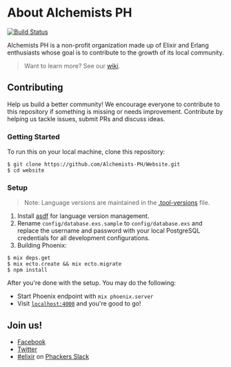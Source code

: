 # About Alchemists PH

[![Build Status](https://travis-ci.org/Alchemists-PH/Website.svg?branch=travis-config)](https://travis-ci.org/Alchemists-PH/Website/builds)

Alchemists PH is a non-profit organization made up of Elixir and Erlang enthusiasts whose goal is to contribute to the growth of its local community.

> Want to learn more? See our [wiki](https://github.com/Alchemists-PH/Website/wiki).

## Contributing

Help us build a better community! We encourage everyone to contribute to this repository if something is missing or needs improvement. Contribute by helping us tackle issues, submit PRs and discuss ideas.

### Getting Started

To run this on your local machine, clone this repository:

```
$ git clone https://github.com/Alchemists-PH/Website.git
$ cd website
```

### Setup

> Note: Language versions are maintained in the [.tool-versions](https://github.com/Alchemists-PH/Website/blob/master/.tool-versions) file.

1. Install [asdf](https://github.com/HashNuke/asdf) for language version
   management.
2. Rename `config/database.exs.sample` to `config/database.exs` and replace the username and password with your local PostgreSQL credentials for all development configurations.
3. Building Phoenix:

```
$ mix deps.get
$ mix ecto.create && mix ecto.migrate
$ npm install
```

After you're done with the setup. You may do the following:

* Start Phoenix endpoint with `mix phoenix.server`
* Visit [`localhost:4000`](http://localhost:4000) and you're good to go!

## Join us!

* [Facebook](https://www.facebook.com/groups/peeug)
* [Twitter](https://twitter.com/alchemistsph)
* [#elixir](https://phackers.slack.com/messages/elixir) on [Phackers Slack](http://phackers.io)

